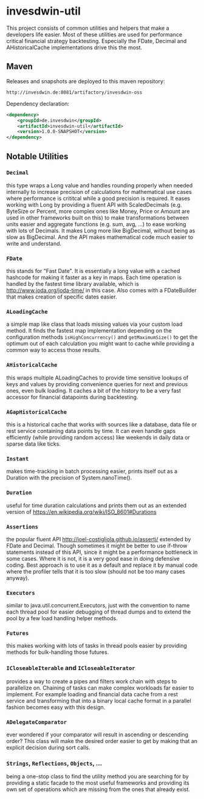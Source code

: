 # invesdwin-util

This project consists of common utilities and helpers that make a developers life easier. Most of these utilities are used for performance critical financial strategy backtesting. Especially the FDate, Decimal and AHistoricalCache implementations drive this the most.

## Maven

Releases and snapshots are deployed to this maven repository:
```
http://invesdwin.de:8081/artifactory/invesdwin-oss
```

Dependency declaration:
```xml
<dependency>
	<groupId>de.invesdwin</groupId>
	<artifactId>invesdwin-util</artifactId>
	<version>1.0.0-SNAPSHOT</version>
</dependency>
```

## Notable Utilities

### `Decimal`
this type wraps a Long value and handles rounding properly when needed internally to increase precision of calculations for mathematical use cases where performance is crititcal while a good precision is required. It eases working with Long by providing a fluent API with ScaledDecimals (e.g. ByteSize or Percent, more complex ones like Money, Price or Amount are used in other frameworks built on this) to make transformations between units easier and aggregate functions (e.g. sum, avg, ...) to ease working with lots of Decimals. It makes Long more like BigDecimal, without being as slow as BigDecimal. And the API makes mathematical code much easier to write and understand.
### `FDate`
this stands for "Fast Date". It is essentially a long value with a cached hashcode for making it faster as a key in maps. Each time operation is handled by the fastest time library available, which is http://www.joda.org/joda-time/ in this case. Also comes with a FDateBuilder that makes creation of specific dates easier.
### `ALoadingCache`
a simple map like class that loads missing values via your custom load method. It finds the fastest map implementation depending on the configuration methods `isHighConcurrency()` and `getMaximumSize()` to get the optimum out of each calculation you might want to cache while providing a common way to access those results.
### `AHistoricalCache`
this wraps multiple ALoadingCaches to provide time sensitive lookups of keys and values by providing convenience queries for next and previous ones, even bulk loading. It caches a bit of the history to be a very fast accessor for financial datapoints during backtesting.
### `AGapHistoricalCache`
this is a historical cache that works with sources like a database, data file or rest service containing data points by time. It can even handle gaps efficiently (while providing random access) like weekends in daily data or sparse data like ticks. 
### `Instant`
makes time-tracking in batch processing easier, prints itself out as a Duration with the precision of System.nanoTime().
### `Duration`
useful for time duration calculations and prints them out as an extended version of https://en.wikipedia.org/wiki/ISO_8601#Durations
### `Assertions`
the popular fluent API http://joel-costigliola.github.io/assertj/ extended by FDate and Decimal. Though sometimes it might be better to use if-throw statements instead of this API, since it might be a performance bottleneck in some cases. Where it is not, it is a very good ease in doing defensive coding. Best approach is to use it as a default and replace it by manual code where the profiler tells that it is too slow (should not be too many cases anyway).
### `Executors`
similar to java.util.concurrent.Executors, just with the convention to name each thread pool for easier debugging of thread dumps and to extend the pool by a few load handling helper methods. 
### `Futures`
this makes working with lots of tasks in thread pools easier by providing methods for bulk-handling those futures.
### `ICloseableIterable` and `ICloseableIterator`
provides a way to create a pipes and filters work chain with steps to parallelize on. Chaining of tasks can make complex workloads far easier to implement. For example loading and financial data cache from a rest service and transforming that into a binary local cache format in a parallel fashion becomes easy with this design.
### `ADelegateComparator`
ever wondered if your comparator will result in ascending or descending order? This class will make the desired order easier to get by making that an explicit decision during sort calls.
### `Strings`, `Reflections`, `Objects`, ...
being a one-stop class to find the utility method you are searching for by providing a static facade to the most useful frameworks and providing its own set of operations which are missing from the ones that already exist.

